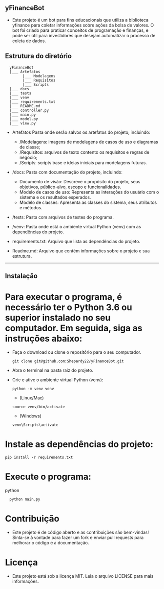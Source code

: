 ## yFinanceBot
- Este projeto é um bot para fins educacionais que utiliza a biblioteca yfinance para coletar informações sobre ações da bolsa de valores. O bot foi criado para praticar conceitos de programação e finanças, e pode ser útil para investidores que desejam automatizar o processo de coleta de dados.

## Estrutura do diretório
```
  yFinanceBot
  |___ Artefatos
        |___ Modelagens
        |___ Requisitos
        |___ Scripts
  |___ docs
  |___ tests
  |___ venv
  |___ requirements.txt
  |___ README.md
  |___ controller.py
  |___ main.py
  |___ model.py
  |___ view.py

```	

- Artefatos
  Pasta onde serão salvos os artefatos do projeto, incluindo:

  - /Modelagens: imagens de modelagens de casos de uso e diagramas de classe;
  - /Requisitos: arquivos de texto contento os requisitos e regras de negocio;
  - /Scripts: scripts base e ideias iniciais para modelagens futuras.

- /docs: Pasta com documentação do projeto, incluindo:

  - Documento de visão: Descreve o propósito do projeto, seus objetivos, público-alvo, escopo e funcionalidades.
  - Modelo de casos de uso: Representa as interações do usuário com o sistema e os resultados esperados.
  - Modelo de classes: Apresenta as classes do sistema, seus atributos e métodos.

- /tests: Pasta com arquivos de testes do programa.

- /venv: Pasta onde está o ambiente virtual Python (venv) com as dependências do projeto.

- requirements.txt: Arquivo que lista as dependências do projeto.

- Readme.md: Arquivo que contém informações sobre o projeto e sua estrutura.

_______________________________________________________________________________
## Instalação

# Para executar o programa, é necessário ter o Python 3.6 ou superior instalado no seu computador. Em seguida, siga as instruções abaixo:

- Faça o download ou clone o repositório para o seu computador.
  ```
  git clone git@github.com:Shepardy22/yFinanceBot.git
  ```
- Abra o terminal na pasta raiz do projeto.
- Crie e ative o ambiente virtual Python (venv):

  ```
  python -m venv venv
  ```
  - (Linux/Mac)
  ```
  source venv/bin/activate 
  ```
  - (Windows)
  ```
  venv\Scripts\activate 
  ```

# Instale as dependências do projeto:
```	
pip install -r requirements.txt
```


# Execute o programa:

  python 
  ```
    python main.py
  ```

# Contribuição
 - Este projeto é de código aberto e as contribuições são bem-vindas! Sinta-se à vontade para fazer um fork e enviar pull requests para melhorar o código e a documentação.

# Licença
- Este projeto está sob a licença MIT. Leia o arquivo LICENSE para mais informações.
